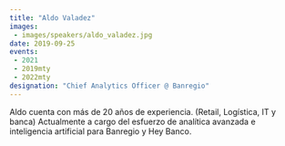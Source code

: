 ```yaml
---
title: "Aldo Valadez"
images:
 - images/speakers/aldo_valadez.jpg
date: 2019-09-25
events: 
 - 2021
 - 2019mty
 - 2022mty
designation: "Chief Analytics Officer @ Banregio"
---
```


Aldo cuenta con más de 20 años de experiencia. (Retail, Logística, IT y banca) Actualmente a cargo del esfuerzo de analítica avanzada e inteligencia artificial para Banregio y Hey Banco.